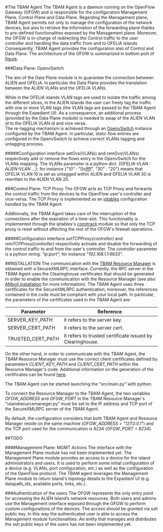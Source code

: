 #The TBAM Agent
The TBAM Agent is a daemon running on the OpenFlow Gateway (OFGW) and is responsible for the configuration Management Plane, Control Plane and Data Plane. Regarding the Management plane, TBAM Agent permits not only to manage the configuration of the network devices, but also to retrieve the information of the forwarding plane thanks to pre-defined functionalities exposed by the Management plane. Moreover, the OFGW is in-charge of redirecting the Control traffic to the user controller and handling the data traffic from and to OFELIA islands. Consequently, TBAM Agent provides the configuration also of Control and Data Plane. The architecture of the OFGW is summarized in bottom port of [figure](https://wiki.man.poznan.pl/alien/img_auth.php/a/a4/Work_distribution.png).


###Data Plane: OpenvSwitch

The aim of the Data Plane module is to guarantee the connection between ALIEN and OFELIA. In particular the Data Plane provides the translation between the ALIEN VLANs and the OFELIA VLANs. 

While in the OFELIA islands VLAN tags are used to isolate the traffic among the different slices, in the ALIEN islands the user can freely tag the traffic with one or more VLAN tags (the VLAN tags are passed to the TBAM Agent through the Expedient UI). As a consequence, an additional process (provided by the Data Plane module) is needed to  swap of the ALIEN VLAN id to the OFELIA VLAN id and vice versa. <br>
The re-tagging mechanism is achieved through an [OpenvSwitch](http://openvswitch.org) instance configured by the TBAM Agent. In particular, static flow entries are configured in the OpenvSwitch to achieve correct VLANs tagging and untagging process. <br>

#####Configuration interface
setOvs(VLANs) and remOvs(VLANs) respectively add or remove the flows entry in the OpenvSwitch for the VLANs mapping. The VLANs parameter is a python dict: *{OFELIA-VLAN : ALIEN-VLAN ...}*; for instance *{"10" : "0xffff", "30" : "20"}* means that OFELIA VLAN 10 is set as untagged within ALIEN and OFELIA VLAN 30 is rewritten to the ALIEN VLAN 20. 
<!--
This process of swapping the VLAN needs a priori information on the correct VLAN mapping configurations. The basic idea is to provide through the GUI the choice of the VLANs used in the ALIEN island. Every single ALIEN VLAN ID must be mapped to one OFELIA VLAN ID.
-->

###Control Plane: TCP Proxy
The OFGW acts as TCP Proxy and forwards the control traffic from the devices to the OpenFlow user's controller and vice-versa. The TCP Proxy is implemented as an [iptables](http://www.netfilter.org/projects/iptables/index.html) configuration handled by the TBAM Agent. 

Additionally, the TBAM Agent takes care of the interruption of the connections after the expiration of a time-slot. This functionality is implemented through the iptables's [conntrack](http://www.netfilter.org/projects/conntrack-tools/index.html) module so that only the TCP proxy is reset without affecting the rest of the OFGW's firewall operations.

#####Configuration interface
*setTCPProxy(controller)* and *remTCPProxy(controller)* respectively activate and disable the forwarding of the control traffic to and from the user's controller. The *controller* parameter is a python string: *"ip:port"*; for instance *"192.168.1.1:6633"*.

##INSTALLATION
The communication with the [TBAM Resource Manager](https://github.com/fp7-alien/OCF-TBAM/blob/master/TBAM-RM/README.md#tbam-resource-manager) is obtained with a SecureXMLRPC interface. Currently, the RPC server in the TBAM Agent uses the Clearinghouse certificates that should be generated in order to enable the communication with the Resource Manager (see also [AMsoil installation](https://github.com/motine/AMsoil/wiki/Installation#wiki-gcf-setup) for more information). The TBAM Agent uses three certificates for the SecureXMLRPC authentication; moreover, the references contained in the code must be compliant with your local path. In particular, the parameters of the certificates used in the TBAM Agent are:

Parameter | Reference
------------- | -------------
SERVER_KEY_PATH | it refers to the server key.
SERVER_CERT_PATH |  it refers to the server cert. 
TRUSTED_CERT_PATH | it refers to trusted certificate issued by Clearinghouse.

On the other hand, in order to communicate with the TBAM Agent, the TBAM Resource Manager must use the correct client certificates defined by parameters *CLIENT_KEY_PATH* and *CLIENT_CERT_PATH* within the Resource Manager's code.
Additional information on the generation of the certificates can be found [here](https://github.com/motine/AMsoil/wiki/Installation#wiki-gcf-setup).

The TBAM Agent can be started launching the "src/main.py" with python. 

To connect the Resource Manager to the TBAM Agent, the two variables *OFGW_ADDRESS* and *OFGW_PORT* in the TBAM Resource Manager's "islandrecurcemaneger.py" must be set to the IP address and TCP port of the SecureXMLRPC server of the TBAM Agent. 

By default, the configuration considers that both TBAM Agent and Resource Manager reside on the same machine (*OFGW_ADDRESS = "127.0.0.1"*) and the TCP port used for the communication is 8234 (*OFGW_PORT = 8234*).

##TODO

####Management Plane: MGMT Actions
The interface with the Management Plane module has not been implemented yet. The Management Plane module provides an access to a device for the island administrators and users. It is used to perform some initial configuration of a device (e.g. VLANs, port configuration, etc.) as well as the configuration of the OpenFlow protocol. The TBAM agent leverages the Management Plane module to return island's topology details to the Expedient UI (e.g. datapath_ids, available ports, links, etc.).


###Authentication of the users
The OFGW represents the only entry point for accessing the ALIEN Island’s network resources. Both users and admins use the Management interface exposed through the OFGW to perform custom configurations of the devices. The access should be granted via ssh public key. In this way the authenticated user is able to access the Management module functionalities. An entity that manages and distributes the ssh public keys of the users has not been implemented yet.
